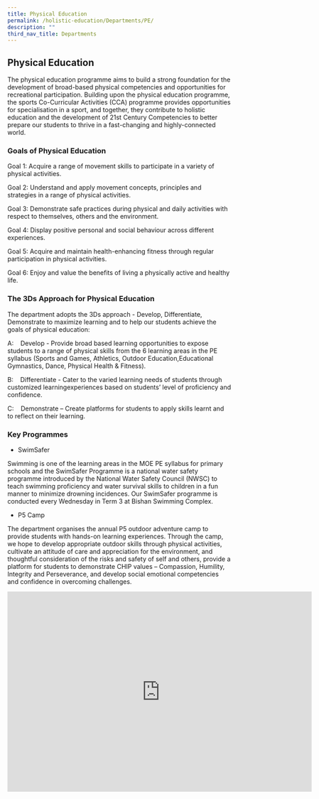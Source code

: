 ```yaml
---
title: Physical Education
permalink: /holistic-education/Departments/PE/
description: ""
third_nav_title: Departments
---
```

## Physical Education

The physical education programme aims to build a strong foundation for the development of broad-based physical competencies and opportunities for recreational participation. Building upon the physical education programme, the sports Co-Curricular Activities (CCA) programme provides opportunities for specialisation in a sport, and together, they contribute to holistic education and the development of 21st Century Competencies to better prepare our students to thrive in a fast-changing and highly-connected world.

### Goals of Physical Education

Goal 1: Acquire a range of movement skills to participate in a variety of physical activities.

Goal 2: Understand and apply movement concepts, principles and strategies in a range of physical activities.

Goal 3: Demonstrate safe practices during physical and daily activities with respect to themselves, others and the environment.

Goal 4: Display positive personal and social behaviour across different experiences.

Goal 5: Acquire and maintain health-enhancing fitness through regular participation in physical activities.

Goal 6: Enjoy and value the benefits of living a physically active and healthy life.

### The 3Ds Approach for Physical Education


The department adopts the 3Ds approach - Develop, Differentiate, Demonstrate&nbsp;to maximize learning and to help our students achieve the goals of physical education:&nbsp;  
  
A:&nbsp; &nbsp;&nbsp;Develop - Provide broad based learning opportunities to expose students to a range of physical skills from the 6 learning areas in the PE syllabus (Sports and Games, Athletics, Outdoor Education,Educational Gymnastics, Dance, Physical Health &amp; Fitness).&nbsp;  
  
B:&nbsp; &nbsp;&nbsp;Differentiate - Cater to the varied learning needs of students through customized learningexperiences based on students’ level of proficiency and confidence.&nbsp;  
  
C:&nbsp; &nbsp;&nbsp;Demonstrate – Create platforms for students to apply skills learnt and to reflect on their learning.

### Key Programmes


*   SwimSafer

Swimming is one of the learning areas in the MOE PE syllabus for primary schools and the SwimSafer Programme is a national water safety programme introduced by the National Water Safety Council (NWSC) to teach swimming proficiency and water survival skills to children in a fun manner to minimize drowning incidences.&nbsp;Our SwimSafer programme is conducted every Wednesday in Term 3 at Bishan Swimming Complex.  

  

*   P5 Camp  
    

The department organises the annual P5 outdoor adventure camp to provide students with hands-on learning experiences. Through the camp, we hope to develop appropriate outdoor skills through physical activities, cultivate an attitude of care and appreciation for the environment, and thoughtful consideration of the risks and safety of self and others, provide a platform for students to demonstrate CHIP values – Compassion, Humility, Integrity and Perseverance, and develop social emotional competencies and confidence in overcoming challenges.

<iframe allowfullscreen="true" height="451" width="685" frameborder="0" src="https://docs.google.com/presentation/d/e/2PACX-1vSpRMUIEjPRbl1l25TDdPkJsj2I7RHhKF7MKtrbgjb990FP2KDebfPMc4f9aVShp3K84zFvBnFxT-YP/embed?start=false&amp;loop=false&amp;delayms=3000"></iframe>
